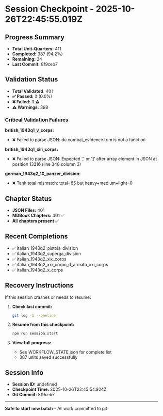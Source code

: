 # Session Checkpoint - 2025-10-26T22:45:55.019Z

## Progress Summary

- **Total Unit-Quarters:** 411
- **Completed:** 387 (94.2%)
- **Remaining:** 24
- **Last Commit:** 8f9ceb7

## Validation Status

- **Total Validated:** 401
- **✅ Passed:** 0 (0.0%)
- **❌ Failed:** 3 ⚠️
- **⚠️ Warnings:** 398

### Critical Validation Failures

**british_1943q1_v_corps:**
  - ❌ Failed to parse JSON: du.combat_evidence.trim is not a function

**british_1943q1_xiii_corps:**
  - ❌ Failed to parse JSON: Expected ',' or ']' after array element in JSON at position 13216 (line 348 column 3)

**german_1943q2_10_panzer_division:**
  - ❌ Tank total mismatch: total=85 but heavy+medium+light=0

## Chapter Status

- **JSON Files:** 401
- **MDBook Chapters:** 401 ✅
- **All chapters present** ✅

## Recent Completions

- ✅ italian_1943q2_pistoia_division
- ✅ italian_1943q2_superga_division
- ✅ italian_1943q2_xix_corps
- ✅ italian_1943q2_xxi_corpo_d_armata_xxi_corps
- ✅ italian_1943q2_x_corps

## Recovery Instructions

If this session crashes or needs to resume:

1. **Check last commit:**
   ```bash
   git log -1 --oneline
   ```

2. **Resume from this checkpoint:**
   ```bash
   npm run session:start
   ```

3. **View full progress:**
   - See WORKFLOW_STATE.json for complete list
   - 387 units saved successfully

## Session Info

- **Session ID:** undefined
- **Checkpoint Time:** 2025-10-26T22:45:54.924Z
- **Git Commit:** 8f9ceb7

---

**Safe to start new batch** - All work committed to git.
